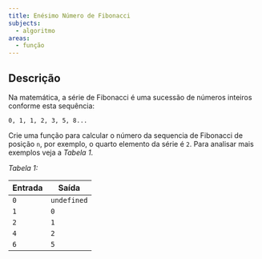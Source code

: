 ```yaml
---
title: Enésimo Número de Fibonacci
subjects:
  - algoritmo
areas:
  - função
---
```


## Descrição

Na matemática, a série de Fibonacci é uma sucessão de números inteiros conforme esta sequência:

```
0, 1, 1, 2, 3, 5, 8...
```

Crie uma função para calcular o número da sequencia de Fibonacci de posição `n`, por exemplo, o quarto elemento da série é `2`. Para analisar mais exemplos veja a _Tabela 1_.

_Tabela 1:_

| Entrada | Saída       |
| ------- | ----------- |
| `0`     | `undefined` |
| `1`     | `0`         |
| `2`     | `1`         |
| `4`     | `2`         |
| `6`     | `5`         |
